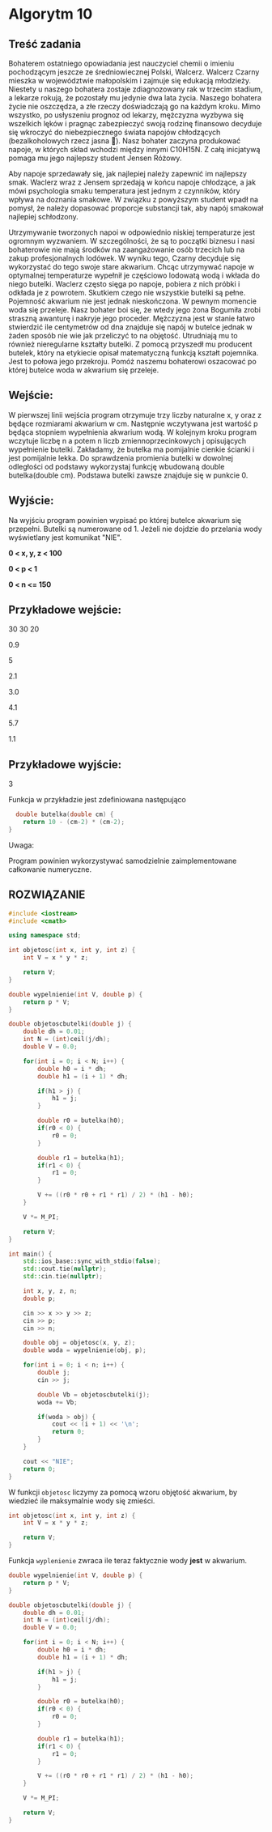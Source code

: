 # Algorytm 10

## Treść zadania
Bohaterem ostatniego opowiadania jest nauczyciel chemii o imieniu pochodzącym jeszcze ze średniowiecznej Polski, Walcerz. Walcerz Czarny mieszka w województwie małopolskim i zajmuje się edukacją młodzieży. Niestety u naszego bohatera zostaje zdiagnozowany rak w trzecim stadium, a lekarze rokują, że pozostały mu jedynie dwa lata życia. Naszego bohatera życie nie oszczędza, a złe rzeczy doświadczają go na każdym kroku. Mimo wszystko, po usłyszeniu prognoz od lekarzy, mężczyzna wyzbywa się wszelkich lęków i pragnąc zabezpieczyć swoją rodzinę finansowo decyduje się wkroczyć do niebezpiecznego świata napojów chłodzących (bezalkoholowych rzecz jasna 🙂). Nasz bohater zaczyna produkować napoje, w których skład wchodzi między innymi C10H15N. Z całą inicjatywą pomaga mu jego najlepszy student Jensen Różowy.


Aby napoje sprzedawały się, jak najlepiej należy zapewnić im najlepszy smak. Waclerz wraz z Jensem sprzedają w końcu napoje chłodzące, a jak mówi psychologia smaku temperatura jest jednym z czynników, który wpływa na doznania smakowe. W związku z powyższym student wpadł na pomysł, że należy dopasować proporcje substancji tak, aby napój smakował najlepiej schłodzony.


Utrzymywanie tworzonych napoi w odpowiednio niskiej temperaturze jest ogromnym wyzwaniem. W szczególności, że są to początki biznesu i nasi bohaterowie nie mają środków na zaangażowanie osób trzecich lub na zakup profesjonalnych lodówek. W wyniku tego, Czarny decyduje się wykorzystać do tego swoje stare akwarium. Chcąc utrzymywać napoje w optymalnej temperaturze wypełnił je częściowo lodowatą wodą i wkłada do niego butelki. Waclerz często sięga po napoje, pobiera z nich próbki i odkłada je z powrotem. Skutkiem czego nie wszystkie butelki są pełne. Pojemność akwarium nie jest jednak nieskończona. W pewnym momencie woda się przeleje. Nasz bohater boi się, że wtedy jego żona Bogumiła zrobi straszną awanturę i nakryje jego proceder. Mężczyzna jest w stanie łatwo stwierdzić ile centymetrów od dna znajduje się napój w butelce jednak w żaden sposób nie wie jak przeliczyć to na objętość. Utrudniają mu to również nieregularne kształty butelki. Z pomocą przyszedł mu producent butelek, który na etykiecie opisał matematyczną funkcją kształt pojemnika. Jest to połowa jego przekroju. Pomóż naszemu bohaterowi oszacować po której butelce woda w akwarium się przeleje.


## Wejście:
W pierwszej linii wejścia program otrzymuje trzy liczby naturalne x, y oraz z będące rozmiarami akwarium w cm. Następnie wczytywana jest wartość p będąca stopniem wypełnienia akwarium wodą. W kolejnym kroku program wczytuje liczbę n a potem n liczb zmiennoprzecinkowych j opisujących wypełnienie butelki. Zakładamy, że butelka ma pomijalnie cienkie ścianki i jest pomijalnie lekka. Do sprawdzenia promienia butelki w dowolnej odległości od podstawy wykorzystaj funkcję wbudowaną double butelka(double cm). Podstawa butelki zawsze znajduje się w punkcie 0.

## Wyjście:
Na wyjściu program powinien wypisać po której butelce akwarium się przepełni. Butelki są numerowane od 1. Jeżeli nie dojdzie do przelania wody wyświetlany jest komunikat "NIE".


**0 < x, y, z < 100**


**0 < p < 1**


**0 < n <= 150**


## Przykładowe wejście:
30 30 20


0.9


5


2.1


3.0


4.1


5.7


1.1


## Przykładowe wyjście:


3




Funkcja w przykładzie jest zdefiniowana następująco
```cpp
  double butelka(double cm) {
	return 10 - (cm-2) * (cm-2);
}
```
Uwaga:


Program powinien wykorzystywać samodzielnie zaimplementowane całkowanie numeryczne.


## ROZWIĄZANIE
```cpp
#include <iostream>
#include <cmath>

using namespace std;

int objetosc(int x, int y, int z) {
    int V = x * y * z;

    return V;
}

double wypelnienie(int V, double p) {
    return p * V;
}

double objetoscbutelki(double j) {
    double dh = 0.01;
    int N = (int)ceil(j/dh);
    double V = 0.0;

    for(int i = 0; i < N; i++) {
        double h0 = i * dh;
        double h1 = (i + 1) * dh;

        if(h1 > j) {
            h1 = j;
        }

        double r0 = butelka(h0);
        if(r0 < 0) {
            r0 = 0;
        }

        double r1 = butelka(h1);
        if(r1 < 0) {
            r1 = 0;
        }

        V += ((r0 * r0 + r1 * r1) / 2) * (h1 - h0);
    }

    V *= M_PI;

    return V;
}

int main() {
    std::ios_base::sync_with_stdio(false);
    std::cout.tie(nullptr);
    std::cin.tie(nullptr);

    int x, y, z, n;
    double p;

    cin >> x >> y >> z;
    cin >> p;
    cin >> n;

    double obj = objetosc(x, y, z);
    double woda = wypelnienie(obj, p);

    for(int i = 0; i < n; i++) {
        double j;
        cin >> j;

        double Vb = objetoscbutelki(j);
        woda += Vb;

        if(woda > obj) {
            cout << (i + 1) << '\n';
            return 0;
        }
    }

    cout << "NIE";
    return 0;
}
```
W funkcji `objetosc` liczymy za pomocą wzoru objętość akwarium, by wiedzieć ile maksymalnie wody się zmieści.
```cpp
int objetosc(int x, int y, int z) {
    int V = x * y * z;

    return V;
}
```
Funkcja `wyplenienie` zwraca ile teraz faktycznie wody **jest** w akwarium.
```cpp
double wypelnienie(int V, double p) {
    return p * V;
}
```

```cpp
double objetoscbutelki(double j) {
    double dh = 0.01;
    int N = (int)ceil(j/dh);
    double V = 0.0;

    for(int i = 0; i < N; i++) {
        double h0 = i * dh;
        double h1 = (i + 1) * dh;

        if(h1 > j) {
            h1 = j;
        }

        double r0 = butelka(h0);
        if(r0 < 0) {
            r0 = 0;
        }

        double r1 = butelka(h1);
        if(r1 < 0) {
            r1 = 0;
        }

        V += ((r0 * r0 + r1 * r1) / 2) * (h1 - h0);
    }

    V *= M_PI;

    return V;
}
```
